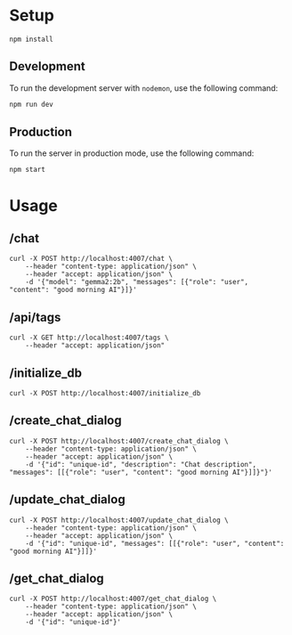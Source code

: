 # Setup

```
npm install
```

## Development

To run the development server with `nodemon`, use the following command:

```bash
npm run dev
```

## Production

To run the server in production mode, use the following command:

```bash
npm start
```

# Usage

## /chat

```
curl -X POST http://localhost:4007/chat \
    --header "content-type: application/json" \
    --header "accept: application/json" \
    -d '{"model": "gemma2:2b", "messages": [{"role": "user", "content": "good morning AI"}]}'
```

## /api/tags

```
curl -X GET http://localhost:4007/tags \
    --header "accept: application/json"
```

## /initialize_db

```
curl -X POST http://localhost:4007/initialize_db
```

## /create_chat_dialog

```
curl -X POST http://localhost:4007/create_chat_dialog \
    --header "content-type: application/json" \
    --header "accept: application/json" \
    -d '{"id": "unique-id", "description": "Chat description", "messages": [[{"role": "user", "content": "good morning AI"}]]}"}'
```

## /update_chat_dialog

```
curl -X POST http://localhost:4007/update_chat_dialog \
    --header "content-type: application/json" \
    --header "accept: application/json" \
    -d '{"id": "unique-id", "messages": [[{"role": "user", "content": "good morning AI"}]]}'
```

## /get_chat_dialog

```
curl -X POST http://localhost:4007/get_chat_dialog \
    --header "content-type: application/json" \
    --header "accept: application/json" \
    -d '{"id": "unique-id"}'
```
